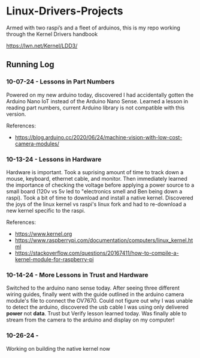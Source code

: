 # Linux-Drivers-Projects
Armed with two raspi’s and a fleet of arduinos, this is my repo working 
through the Kernel Drivers handbook

https://lwn.net/Kernel/LDD3/

## Running Log

### 10-07-24 - Lessons in Part Numbers
Powered on my new arduino today, discovered I had accidentally gotten the Arduino Nano IoT instead of the Arduino Nano Sense. Learned a lesson in reading part numbers, current Arduino library is not compatible with this version.

References:
- https://blog.arduino.cc/2020/06/24/machine-vision-with-low-cost-camera-modules/

### 10-13-24 - Lessons in Hardware
Hardware is important. Took a suprising amount of time to track down a mouse, keyboard, ethernet cable, and monitor. Then immediately learned the importance of checking the voltage before applying a power source to a small board (120v vs 5v led to "electronics smell and Ben being down a raspi). Took a bit of time to download and install a native kernel. Discovered the joys of the linux kernel vs raspi's linux fork and had to re-download a new kernel specific to the raspi.

References:
- https://www.kernel.org
- https://www.raspberrypi.com/documentation/computers/linux_kernel.html
- https://stackoverflow.com/questions/20167411/how-to-compile-a-kernel-module-for-raspberry-pi

### 10-14-24 - More Lessons in Trust and Hardware
Switched to the arduino nano sense today. After seeing three different wiring guides, finally went with the guide outlined in the arduino camera module's file to connect the OV7670. Could not figure out why I was unable to detect the arduino, discovered the usb cable I was using only delivered **power** not **data**. Trust but Verify lesson learned today. Was finally able to stream from the camera to the arduino and display on my computer!

### 10-26-24 - 
Working on building the native kernel now

